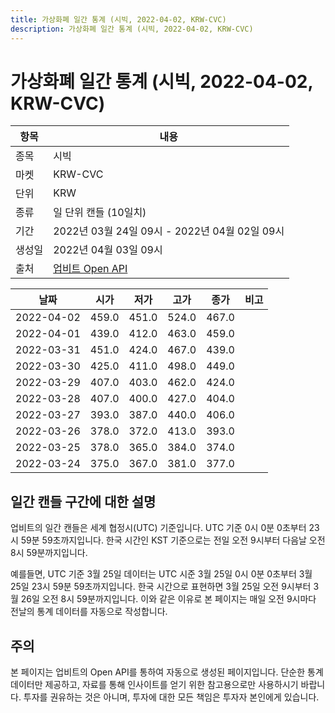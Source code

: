 ```yaml
---
title: 가상화폐 일간 통계 (시빅, 2022-04-02, KRW-CVC)
description: 가상화폐 일간 통계 (시빅, 2022-04-02, KRW-CVC)
---
```



가상화폐 일간 통계 (시빅, 2022-04-02, KRW-CVC)
===

|항목|내용|
|--|--|
|종목|시빅|
|마켓|KRW-CVC|
|단위|KRW|
|종류|일 단위 캔들 (10일치)|
|기간|2022년 03월 24일 09시 - 2022년 04월 02일 09시|
|생성일|2022년 04월 03일 09시|
|출처|[업비트 Open API](https://docs.upbit.com)|


|날짜|시가|저가|고가|종가|비고|
|--|--|--|--|--|--|
|2022-04-02|459.0|451.0|524.0|467.0|    |
|2022-04-01|439.0|412.0|463.0|459.0|    |
|2022-03-31|451.0|424.0|467.0|439.0|    |
|2022-03-30|425.0|411.0|498.0|449.0|    |
|2022-03-29|407.0|403.0|462.0|424.0|    |
|2022-03-28|407.0|400.0|427.0|404.0|    |
|2022-03-27|393.0|387.0|440.0|406.0|    |
|2022-03-26|378.0|372.0|413.0|393.0|    |
|2022-03-25|378.0|365.0|384.0|374.0|    |
|2022-03-24|375.0|367.0|381.0|377.0|    |


일간 캔들 구간에 대한 설명
---


업비트의 일간 캔들은 세계 협정시(UTC) 기준입니다. 
UTC 기준 0시 0분 0초부터 23시 59분 59초까지입니다. 
한국 시간인 KST 기준으로는 전일 오전 9시부터 다음날 오전 8시 59분까지입니다. 


예를들면, UTC 기준 3월 25일 데이터는 UTC 시준 3월 25일 0시 0분 0초부터 3월 25일 23시 59분 59초까지입니다. 
한국 시간으로 표현하면 3월 25일 오전 9시부터 3월 26일 오전 8시 59분까지입니다. 
이와 같은 이유로 본 페이지는 매일 오전 9시마다 전날의 통계 데이터를 자동으로 작성합니다. 


주의
---


본 페이지는 업비트의 Open API를 통하여 자동으로 생성된 페이지입니다. 
단순한 통계 데이터만 제공하고, 자료를 통해 인사이트를 얻기 위한 참고용으로만 사용하시기 바랍니다. 
투자를 권유하는 것은 아니며, 투자에 대한 모든 책임은 투자자 본인에게 있습니다. 
